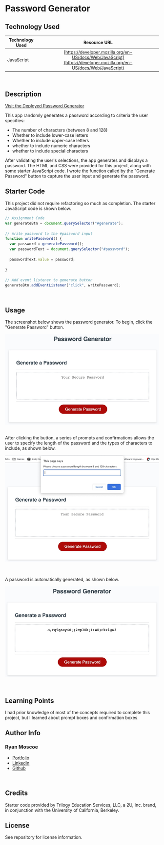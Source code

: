 # Password Generator

## Technology Used 

| Technology Used         | Resource URL           | 
| ------------- |:-------------:| 
| JavaScript    | [https://developer.mozilla.org/en-US/docs/Web/JavaScript](https://developer.mozilla.org/en-US/docs/Web/JavaScript) | 
<br/> 

## Description 

[Visit the Deployed Password Generator](https://rmoscoe.github.io/password-generator)

This app randomly generates a password according to criteria the user specifies:
* The number of characters (between 8 and 128)
* Whether to include lower-case letters
* Whether to include upper-case letters
* whether to include numeric characters
* whether to include special characters

After validating the user's selections, the app generates and displays a password. The HTML and CSS were provided for this project, along with some starter JavaScript code. I wrote the function called by the "Generate Password" button to capture the user input and generate the password.
<br/>

## Starter Code

This project did not require refactoring so much as completion. The starter JavaScript code is shown below.


```javascript
// Assignment Code
var generateBtn = document.querySelector("#generate");

// Write password to the #password input
function writePassword() {
  var password = generatePassword();
  var passwordText = document.querySelector("#password");

  passwordText.value = password;

}

// Add event listener to generate button
generateBtn.addEventListener("click", writePassword);
```
<br/>

## Usage 

The screenshot below shows the password generator. To begin, click the "Generate Password" button.

[![webpage with an empty textbox and a button](./assets/images/PwGen.jpg)](https://rmoscoe.github.io/password-generator/)

<br/>
After clicking the button, a series of prompts and confirmations allows the user to specify the length of the password and the types of characters to include, as shown below.

[![webpage with a button and a popup with a textbox and a button](./assets/images/Prompt.jpg)](https://rmoscoe.github.io/password-generator)

<br/>

A password is automatically generated, as shown below.

[![webpage with a textbox and a button](./assets/images/Password.jpg)](https://rmoscoe.github.io/password-generator)

<br/>

## Learning Points 


I had prior knowledge of most of the concepts required to complete this project, but I learned about prompt boxes and confirmation boxes.
<br/>

## Author Info

### Ryan Moscoe 


* [Portfolio](https://rmoscoe.github.io/portfolio/)
* [LinkedIn](https://www.linkedin.com/in/ryan-moscoe-8652973/)
* [Github](https://github.com/rmoscoe)
<br/>

## Credits

Starter code provided by Trilogy Education Services, LLC, a 2U, Inc. brand, in conjunction with the University of California, Berkeley.


## License

See repository for license information.